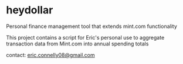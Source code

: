 heydollar
=========

Personal finance management tool that extends mint.com functionality

This project contains a script for Eric's personal use to aggregate transaction data from Mint.com
into annual spending totals

contact:
eric.connelly08@gmail.com
